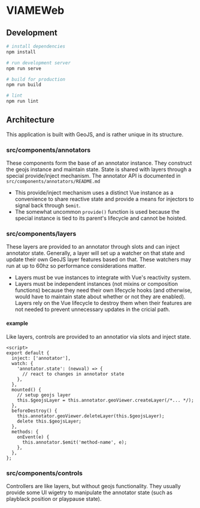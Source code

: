 # VIAMEWeb

## Development

``` bash
# install dependencies
npm install

# run development server
npm run serve

# build for production
npm run build

# lint
npm run lint
```

## Architecture

This application is built with GeoJS, and is rather unique in its structure.

### src/components/annotators

These components form the base of an annotator instance.  They construct the geojs instance and maintain state.  State is shared with layers through a special provide/inject mechanism.  The annotator API is documented in `src/components/annotators/README.md`

* This provide/inject mechanism uses a distinct Vue instance as a convenience to share reactive state and provide a means for injectors to signal back through `$emit`.
* The somewhat uncommon `provide()` function is used because the special instance is tied to its parent's lifecycle and cannot be hoisted.

### src/components/layers

These layers are provided to an annotator through slots and can inject annotator state.  Generally, a layer will set up a watcher on that state and update their own GeoJS layer features based on that.  These watchers may run at up to 60hz so performance considerations matter.

* Layers must be vue instances to integrate with Vue's reactivity system.
* Layers must be independent instances (not mixins or composition functions) because they need their own lifecycle hooks (and otherwise, would have to maintain state about whether or not they are enabled). Layers rely on the Vue lifecycle to destroy them when their features are not needed to prevent unnecessary updates in the cricial path.

#### example

Like layers, controls are provided to an annotatior via slots and inject state.

```vue
<script>
export default {
  inject: ['annotator'],
  watch: {
    'annotator.state': (newval) => {
      // react to changes in annotator state
    },
  },
  mounted() {
    // setup geojs layer
    this.$geojsLayer = this.annotator.geoViewer.createLayer(/*... */);
  },
  beforeDestroy() {
    this.annotator.geoViewer.deleteLayer(this.$geojsLayer);
    delete this.$geojsLayer;
  },
  methods: {
    onEvent(e) {
      this.annotator.$emit('method-name', e);
    },
  },
};
```

### src/components/controls

Controllers are like layers, but without geojs functionality.  They usually provide some UI wigetry to manipulate the annotator state (such as playblack position or playpause state).

